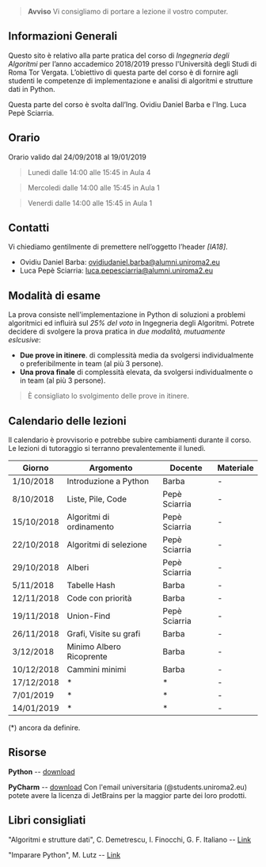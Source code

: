 > **Avviso** Vi consigliamo di portare a lezione il vostro computer.


## Informazioni Generali
Questo sito è relativo alla parte pratica del corso di *Ingegneria degli Algoritmi* per l’anno accademico 2018/2019 presso l'Università degli Studi di Roma Tor Vergata.
L’obiettivo di questa parte del corso è di fornire agli studenti le competenze di implementazione e analisi di algoritmi e strutture dati in Python.

Questa parte del corso è svolta dall’Ing. Ovidiu Daniel Barba e l'Ing. Luca Pepè Sciarria.


## Orario
Orario valido dal 24/09/2018 al 19/01/2019

> Lunedi dalle 14:00 alle 15:45 in Aula 4

> Mercoledi dalle 14:00 alle 15:45 in Aula 1

> Venerdi dalle 14:00 alle 15:45 in Aula 1


## Contatti
Vi chiediamo gentilmente di premettere nell’oggetto l’header *[IA18]*.

* Ovidiu Daniel Barba: [ovidiudaniel.barba@alumni.uniroma2.eu](mailto:ovidiudaniel.barba@alumni.uniroma2.eu)
* Luca Pepè Sciarria: [luca.pepesciarria@alumni.uniroma2.eu](mailto:luca.pepesciarria@alumni.uniroma2.eu)


## Modalità di esame
La prova consiste nell'implementazione in Python di soluzioni a problemi algoritmici ed influirà sul *25% del voto* in Ingegneria degli Algoritmi.
Potrete decidere di svolgere la prova pratica in *due modalità, mutuamente eslcusive*:
* **Due prove in itinere**. di complessità media da svolgersi individualmente o preferibilmente in team (al più 3 persone).
* **Una prova finale** di complessità elevata, da svolgersi individualmente o in team (al più 3 persone).

> È consigliato lo svolgimento delle prove in itinere.


## Calendario delle lezioni
Il calendario è provvisorio e potrebbe subire cambiamenti durante il corso. Le lezioni di tutoraggio si terranno prevalentemente il lunedì.


| Giorno     | Argomento                            | Docente      | Materiale            |
|------------|--------------------------------------|--------------|----------------------|
| 1/10/2018  | Introduzione a Python                | Barba        | -          |         
| 8/10/2018  | Liste, Pile, Code                    | Pepè Sciarria| -          |
| 15/10/2018 | Algoritmi di ordinamento             | Pepè Sciarria| -          |
| 22/10/2018 | Algoritmi di selezione               | Pepè Sciarria| -          |
| 29/10/2018 | Alberi                               | Pepè Sciarria| -          |
| 5/11/2018  | Tabelle Hash                         | Barba        | -          |
| 12/11/2018 | Code con priorità                    | Barba        | -          |
| 19/11/2018 | Union-Find                           | Pepè Sciarria| -          |
| 26/11/2018 | Grafi, Visite su grafi               | Barba        | -          |
| 3/12/2018  | Minimo Albero Ricoprente             | Barba        | -          |
| 10/12/2018 | Cammini minimi                       | Barba        | -          |
| 17/12/2018 | *                                    | *            | -          |
| 7/01/2019  | *                                    | *            | -          |
| 14/01/2019 | *                                    | *            | -          |

(\*) ancora da definire.

[1]:https://github.com/utv-teaching/algorithms-engineering-2017/raw/gh-pages/slide/Python.pdf
[2]:https://github.com/utv-teaching/algorithms-engineering-2017/raw/gh-pages/code/fibonacci.zip

## Risorse
**Python** -- [download](https://www.python.org/)

**PyCharm** -- [download](https://www.jetbrains.com/pycharm/) Con l'email universitaria (@students.uniroma2.eu) potete avere la licenza di JetBrains per la maggior parte dei loro prodotti.


## Libri consigliati
"Algoritmi e strutture dati", C. Demetrescu, I. Finocchi, G. F. Italiano -- [Link](https://www.amazon.it/Algoritmi-strutture-dati-Camil-Demetrescu/dp/8838664684)

"Imparare Python", M. Lutz -- [Link](https://www.amazon.it/Imparare-Python-Mark-Lutz/dp/8848125956)
